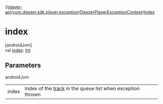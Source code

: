 //[player-api](../../../index.md)/[com.deezer.sdk.player.exception](../index.md)/[DeezerPlayerExceptionContext](index.md)/[index](--index--.md)

# index

[androidJvm]\
val [index](--index--.md): [Int](https://kotlinlang.org/api/latest/jvm/stdlib/kotlin/-int/index.html)

## Parameters

androidJvm

| | |
|---|---|
| index | Index of the [track](track.md) in the queue list when exception thrown |
